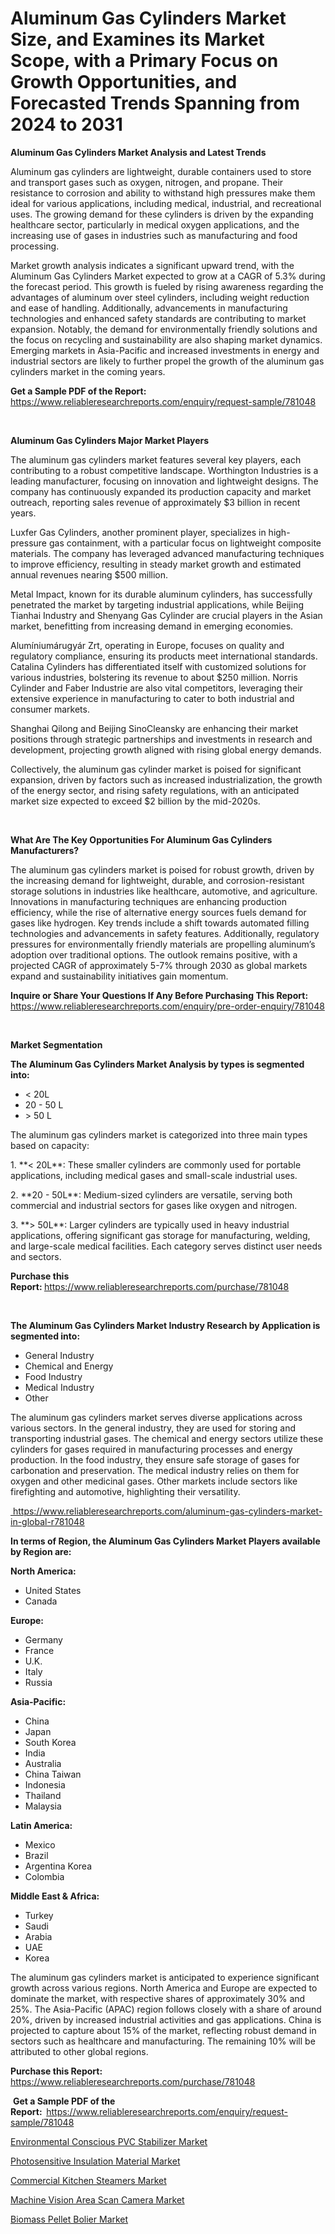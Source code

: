 <p><h1>Aluminum Gas Cylinders Market Size, and Examines its Market Scope, with a Primary Focus on Growth Opportunities, and Forecasted Trends Spanning from 2024 to 2031</h1></p><p><strong>Aluminum Gas Cylinders Market Analysis and Latest Trends</strong></p>
<p><p>Aluminum gas cylinders are lightweight, durable containers used to store and transport gases such as oxygen, nitrogen, and propane. Their resistance to corrosion and ability to withstand high pressures make them ideal for various applications, including medical, industrial, and recreational uses. The growing demand for these cylinders is driven by the expanding healthcare sector, particularly in medical oxygen applications, and the increasing use of gases in industries such as manufacturing and food processing.</p><p>Market growth analysis indicates a significant upward trend, with the Aluminum Gas Cylinders Market expected to grow at a CAGR of 5.3% during the forecast period. This growth is fueled by rising awareness regarding the advantages of aluminum over steel cylinders, including weight reduction and ease of handling. Additionally, advancements in manufacturing technologies and enhanced safety standards are contributing to market expansion. Notably, the demand for environmentally friendly solutions and the focus on recycling and sustainability are also shaping market dynamics. Emerging markets in Asia-Pacific and increased investments in energy and industrial sectors are likely to further propel the growth of the aluminum gas cylinders market in the coming years.</p></p>
<p><strong>Get a Sample PDF of the Report:&nbsp;</strong> <a href="https://www.reliableresearchreports.com/enquiry/request-sample/781048?utm_campaign=28&utm_medium=2&utm_source=Github&utm_content=ia&utm_term=30122024&utm_id=aluminum-gas-cylinders">https://www.reliableresearchreports.com/enquiry/request-sample/781048</a></p>
<p>&nbsp;</p>
<p><strong>Aluminum Gas Cylinders Major Market Players</strong></p>
<p><p>The aluminum gas cylinders market features several key players, each contributing to a robust competitive landscape. Worthington Industries is a leading manufacturer, focusing on innovation and lightweight designs. The company has continuously expanded its production capacity and market outreach, reporting sales revenue of approximately $3 billion in recent years. </p><p>Luxfer Gas Cylinders, another prominent player, specializes in high-pressure gas containment, with a particular focus on lightweight composite materials. The company has leveraged advanced manufacturing techniques to improve efficiency, resulting in steady market growth and estimated annual revenues nearing $500 million. </p><p>Metal Impact, known for its durable aluminum cylinders, has successfully penetrated the market by targeting industrial applications, while Beijing Tianhai Industry and Shenyang Gas Cylinder are crucial players in the Asian market, benefitting from increasing demand in emerging economies. </p><p>Alumíniumárugyár Zrt, operating in Europe, focuses on quality and regulatory compliance, ensuring its products meet international standards. Catalina Cylinders has differentiated itself with customized solutions for various industries, bolstering its revenue to about $250 million. Norris Cylinder and Faber Industrie are also vital competitors, leveraging their extensive experience in manufacturing to cater to both industrial and consumer markets.</p><p>Shanghai Qilong and Beijing SinoCleansky are enhancing their market positions through strategic partnerships and investments in research and development, projecting growth aligned with rising global energy demands. </p><p>Collectively, the aluminum gas cylinder market is poised for significant expansion, driven by factors such as increased industrialization, the growth of the energy sector, and rising safety regulations, with an anticipated market size expected to exceed $2 billion by the mid-2020s.</p></p>
<p>&nbsp;</p>
<p><strong>What Are The Key Opportunities For Aluminum Gas Cylinders Manufacturers?</strong></p>
<p><p>The aluminum gas cylinders market is poised for robust growth, driven by the increasing demand for lightweight, durable, and corrosion-resistant storage solutions in industries like healthcare, automotive, and agriculture. Innovations in manufacturing techniques are enhancing production efficiency, while the rise of alternative energy sources fuels demand for gases like hydrogen. Key trends include a shift towards automated filling technologies and advancements in safety features. Additionally, regulatory pressures for environmentally friendly materials are propelling aluminum’s adoption over traditional options. The outlook remains positive, with a projected CAGR of approximately 5-7% through 2030 as global markets expand and sustainability initiatives gain momentum.</p></p>
<p><strong>Inquire or Share Your Questions If Any Before Purchasing This Report:</strong> <a href="https://www.reliableresearchreports.com/enquiry/pre-order-enquiry/781048?utm_campaign=28&utm_medium=2&utm_source=Github&utm_content=ia&utm_term=30122024&utm_id=aluminum-gas-cylinders">https://www.reliableresearchreports.com/enquiry/pre-order-enquiry/781048</a></p>
<p>&nbsp;</p>
<p><strong>Market Segmentation</strong></p>
<p><strong>The Aluminum Gas Cylinders Market Analysis by types is segmented into:</strong></p>
<p><ul><li>< 20L</li><li>20 - 50 L</li><li>> 50 L</li></ul></p>
<p><p>The aluminum gas cylinders market is categorized into three main types based on capacity: </p><p>1. **< 20L**: These smaller cylinders are commonly used for portable applications, including medical gases and small-scale industrial uses. </p><p>2. **20 - 50L**: Medium-sized cylinders are versatile, serving both commercial and industrial sectors for gases like oxygen and nitrogen. </p><p>3. **> 50L**: Larger cylinders are typically used in heavy industrial applications, offering significant gas storage for manufacturing, welding, and large-scale medical facilities. Each category serves distinct user needs and sectors.</p></p>
<p><strong>Purchase this Report:&nbsp;</strong><a href="https://www.reliableresearchreports.com/purchase/781048?utm_campaign=28&utm_medium=2&utm_source=Github&utm_content=ia&utm_term=30122024&utm_id=aluminum-gas-cylinders">https://www.reliableresearchreports.com/purchase/781048</a></p>
<p>&nbsp;</p>
<p><strong>The Aluminum Gas Cylinders Market Industry Research by Application is segmented into:</strong></p>
<p><ul><li>General Industry</li><li>Chemical and Energy</li><li>Food Industry</li><li>Medical Industry</li><li>Other</li></ul></p>
<p><p>The aluminum gas cylinders market serves diverse applications across various sectors. In the general industry, they are used for storing and transporting industrial gases. The chemical and energy sectors utilize these cylinders for gases required in manufacturing processes and energy production. In the food industry, they ensure safe storage of gases for carbonation and preservation. The medical industry relies on them for oxygen and other medicinal gases. Other markets include sectors like firefighting and automotive, highlighting their versatility.</p></p>
<p><a href="https://www.reliableresearchreports.com/aluminum-gas-cylinders-market-in-global-r781048?utm_campaign=28&utm_medium=2&utm_source=Github&utm_content=ia&utm_term=30122024&utm_id=aluminum-gas-cylinders">&nbsp;https://www.reliableresearchreports.com/aluminum-gas-cylinders-market-in-global-r781048</a></p>
<p><strong>In terms of Region, the Aluminum Gas Cylinders Market Players available by Region are:</strong></p>
<p>
    <p> <strong> North America: </strong>
        <ul>
            <li>United States</li>
            <li>Canada</li>
        </ul>
        </p> 
    <p> <strong> Europe: </strong>
        <ul>
            <li>Germany</li>
            <li>France</li>
            <li>U.K.</li>
            <li>Italy</li>
            <li>Russia</li>
        </ul>
        </p> 
    <p> <strong> Asia-Pacific: </strong>
        <ul>
            <li>China</li>
            <li>Japan</li>
            <li>South Korea</li>
            <li>India</li>
            <li>Australia</li>
            <li>China Taiwan</li>
            <li>Indonesia</li>
            <li>Thailand</li>
            <li>Malaysia</li>
        </ul>
        </p> 
    <p> <strong> Latin America: </strong>
        <ul>
            <li>Mexico</li>
            <li>Brazil</li>
            <li>Argentina Korea</li>
            <li>Colombia</li>
        </ul>
        </p> 
    <p> <strong> Middle East & Africa: </strong>
        <ul>
            <li>Turkey</li>
            <li>Saudi</li>
            <li>Arabia</li>
            <li>UAE</li>
            <li>Korea</li>
        </ul>
    </p>
    </p>
<p><p>The aluminum gas cylinders market is anticipated to experience significant growth across various regions. North America and Europe are expected to dominate the market, with respective shares of approximately 30% and 25%. The Asia-Pacific (APAC) region follows closely with a share of around 20%, driven by increased industrial activities and gas applications. China is projected to capture about 15% of the market, reflecting robust demand in sectors such as healthcare and manufacturing. The remaining 10% will be attributed to other global regions.</p></p>
<p><strong>Purchase this Report: </strong><a href="https://www.reliableresearchreports.com/purchase/781048?utm_campaign=28&utm_medium=2&utm_source=Github&utm_content=ia&utm_term=30122024&utm_id=aluminum-gas-cylinders">https://www.reliableresearchreports.com/purchase/781048</a></p>
<p>&nbsp;<strong>Get a Sample PDF of the Report:&nbsp;&nbsp;</strong><a href="https://www.reliableresearchreports.com/enquiry/request-sample/781048?utm_campaign=28&utm_medium=2&utm_source=Github&utm_content=ia&utm_term=30122024&utm_id=aluminum-gas-cylinders">https://www.reliableresearchreports.com/enquiry/request-sample/781048</a></p>
<p><strong></strong></p>
<p><p><a href="https://github.com/rileymgdorcas/Market-Research-Report-List-1/blob/main/environmental-conscious-pvc-stabilizer-market.md?utm_campaign=28&utm_medium=2&utm_source=Github&utm_content=ia&utm_term=30122024&utm_id=aluminum-gas-cylinders">Environmental Conscious PVC Stabilizer Market</a></p><p><a href="https://github.com/LilianFaulkner65/Market-Research-Report-List-1/blob/main/photosensitive-insulation-material-market.md?utm_campaign=28&utm_medium=2&utm_source=Github&utm_content=ia&utm_term=30122024&utm_id=aluminum-gas-cylinders">Photosensitive Insulation Material Market</a></p><p><a href="https://github.com/lehumiston1971679/Market-Research-Report-List-1/blob/main/commercial-kitchen-steamers-market.md?utm_campaign=28&utm_medium=2&utm_source=Github&utm_content=ia&utm_term=30122024&utm_id=aluminum-gas-cylinders">Commercial Kitchen Steamers Market</a></p><p><a href="https://github.com/locarol73/Market-Research-Report-List-1/blob/main/machine-vision-area-scan-camera-market.md?utm_campaign=28&utm_medium=2&utm_source=Github&utm_content=ia&utm_term=30122024&utm_id=aluminum-gas-cylinders">Machine Vision Area Scan Camera Market</a></p><p><a href="https://github.com/SamiaChowdhury801/Market-Research-Report-List-1/blob/main/biomass-pellet-bolier-market.md?utm_campaign=28&utm_medium=2&utm_source=Github&utm_content=ia&utm_term=30122024&utm_id=aluminum-gas-cylinders">Biomass Pellet Bolier Market</a></p></p>